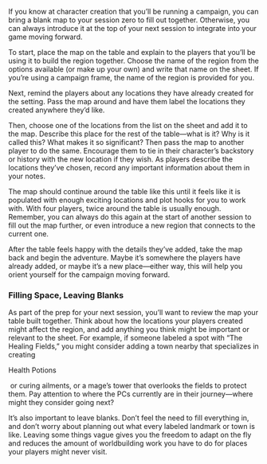 If you know at character creation that you’ll be running a campaign, you can bring a blank map to your session zero to fill out together. Otherwise, you can always introduce it at the top of your next session to integrate into your game moving forward.

To start, place the map on the table and explain to the players that you’ll be using it to build the region together. Choose the name of the region from the options available (or make up your own) and write that name on the sheet. If you’re using a campaign frame, the name of the region is provided for you.

Next, remind the players about any locations they have already created for the setting. Pass the map around and have them label the locations they created anywhere they’d like.

Then, choose one of the locations from the list on the sheet and add it to the map. Describe this place for the rest of the table—what is it? Why is it called this? What makes it so significant? Then pass the map to another player to do the same. Encourage them to tie in their character’s backstory or history with the new location if they wish. As players describe the locations they’ve chosen, record any important information about them in your notes.

The map should continue around the table like this until it feels like it is populated with enough exciting locations and plot hooks for you to work with. With four players, twice around the table is usually enough. Remember, you can always do this again at the start of another session to fill out the map further, or even introduce a new region that connects to the current one.

After the table feels happy with the details they’ve added, take the map back and begin the adventure. Maybe it’s somewhere the players have already added, or maybe it’s a new place—either way, this will help you orient yourself for the campaign moving forward.

### Filling Space, Leaving Blanks

As part of the prep for your next session, you’ll want to review the map your table built together. Think about how the locations your players created might affect the region, and add anything you think might be important or relevant to the sheet. For example, if someone labeled a spot with “The Healing Fields,” you might consider adding a town nearby that specializes in creating 

Health Potions

 or curing ailments, or a mage’s tower that overlooks the fields to protect them. Pay attention to where the PCs currently are in their journey—where might they consider going next?

It’s also important to leave blanks. Don’t feel the need to fill everything in, and don’t worry about planning out what every labeled landmark or town is like. Leaving some things vague gives you the freedom to adapt on the fly and reduces the amount of worldbuilding work you have to do for places your players might never visit.